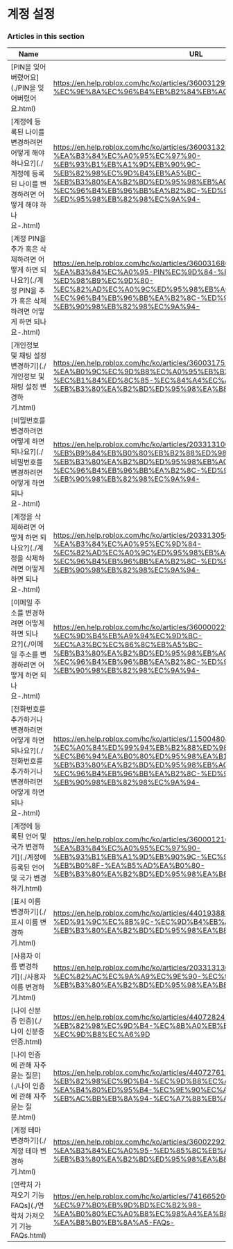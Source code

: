 # 계정 설정  
### Articles in this section
Name|URL
-|-
[PIN을 잊어버렸어요](./PIN을 잊어버렸어요.html) |https://en.help.roblox.com/hc/ko/articles/360031292471-PIN%EC%9D%84-%EC%9E%8A%EC%96%B4%EB%B2%84%EB%A0%B8%EC%96%B4%EC%9A%94
[계정에 등록된 나이를 변경하려면 어떻게 해야 하나요?](./계정에 등록된 나이를 변경하려면 어떻게 해야 하나요-.html) |https://en.help.roblox.com/hc/ko/articles/360031323611-%EA%B3%84%EC%A0%95%EC%97%90-%EB%93%B1%EB%A1%9D%EB%90%9C-%EB%82%98%EC%9D%B4%EB%A5%BC-%EB%B3%80%EA%B2%BD%ED%95%98%EB%A0%A4%EB%A9%B4-%EC%96%B4%EB%96%BB%EA%B2%8C-%ED%95%B4%EC%95%BC-%ED%95%98%EB%82%98%EC%9A%94-
[계정 PIN을 추가 혹은 삭제하려면 어떻게 하면 되나요?](./계정 PIN을 추가 혹은 삭제하려면 어떻게 하면 되나요-.html) |https://en.help.roblox.com/hc/ko/articles/360031680051-%EA%B3%84%EC%A0%95-PIN%EC%9D%84-%EC%B6%94%EA%B0%80-%ED%98%B9%EC%9D%80-%EC%82%AD%EC%A0%9C%ED%95%98%EB%A0%A4%EB%A9%B4-%EC%96%B4%EB%96%BB%EA%B2%8C-%ED%95%98%EB%A9%B4-%EB%90%98%EB%82%98%EC%9A%94-
[개인정보 및 채팅 설정 변경하기](./개인정보 및 채팅 설정 변경하기.html) |https://en.help.roblox.com/hc/ko/articles/360031751471-%EA%B0%9C%EC%9D%B8%EC%A0%95%EB%B3%B4-%EB%B0%8F-%EC%B1%84%ED%8C%85-%EC%84%A4%EC%A0%95-%EB%B3%80%EA%B2%BD%ED%95%98%EA%B8%B0
[비밀번호를 변경하려면 어떻게 하면 되나요?](./비밀번호를 변경하려면 어떻게 하면 되나요-.html) |https://en.help.roblox.com/hc/ko/articles/203313100-%EB%B9%84%EB%B0%80%EB%B2%88%ED%98%B8%EB%A5%BC-%EB%B3%80%EA%B2%BD%ED%95%98%EB%A0%A4%EB%A9%B4-%EC%96%B4%EB%96%BB%EA%B2%8C-%ED%95%98%EB%A9%B4-%EB%90%98%EB%82%98%EC%9A%94-
[계정을 삭제하려면 어떻게 하면 되나요?](./계정을 삭제하려면 어떻게 하면 되나요-.html) |https://en.help.roblox.com/hc/ko/articles/203313050-%EA%B3%84%EC%A0%95%EC%9D%84-%EC%82%AD%EC%A0%9C%ED%95%98%EB%A0%A4%EB%A9%B4-%EC%96%B4%EB%96%BB%EA%B2%8C-%ED%95%98%EB%A9%B4-%EB%90%98%EB%82%98%EC%9A%94-
[이메일 주소를 변경하려면 어떻게 하면 되나요?](./이메일 주소를 변경하려면 어떻게 하면 되나요-.html) |https://en.help.roblox.com/hc/ko/articles/360000229603-%EC%9D%B4%EB%A9%94%EC%9D%BC-%EC%A3%BC%EC%86%8C%EB%A5%BC-%EB%B3%80%EA%B2%BD%ED%95%98%EB%A0%A4%EB%A9%B4-%EC%96%B4%EB%96%BB%EA%B2%8C-%ED%95%98%EB%A9%B4-%EB%90%98%EB%82%98%EC%9A%94-
[전화번호를 추가하거나 변경하려면 어떻게 하면 되나요?](./전화번호를 추가하거나 변경하려면 어떻게 하면 되나요-.html) |https://en.help.roblox.com/hc/ko/articles/115004804623-%EC%A0%84%ED%99%94%EB%B2%88%ED%98%B8%EB%A5%BC-%EC%B6%94%EA%B0%80%ED%95%98%EA%B1%B0%EB%82%98-%EB%B3%80%EA%B2%BD%ED%95%98%EB%A0%A4%EB%A9%B4-%EC%96%B4%EB%96%BB%EA%B2%8C-%ED%95%98%EB%A9%B4-%EB%90%98%EB%82%98%EC%9A%94-
[계정에 등록된 언어 및 국가 변경하기](./계정에 등록된 언어 및 국가 변경하기.html) |https://en.help.roblox.com/hc/ko/articles/360001216486-%EA%B3%84%EC%A0%95%EC%97%90-%EB%93%B1%EB%A1%9D%EB%90%9C-%EC%96%B8%EC%96%B4-%EB%B0%8F-%EA%B5%AD%EA%B0%80-%EB%B3%80%EA%B2%BD%ED%95%98%EA%B8%B0
[표시 이름 변경하기](./표시 이름 변경하기.html) |https://en.help.roblox.com/hc/ko/articles/4401938870292-%ED%91%9C%EC%8B%9C-%EC%9D%B4%EB%A6%84-%EB%B3%80%EA%B2%BD%ED%95%98%EA%B8%B0
[사용자 이름 변경하기](./사용자 이름 변경하기.html) |https://en.help.roblox.com/hc/ko/articles/203313130-%EC%82%AC%EC%9A%A9%EC%9E%90-%EC%9D%B4%EB%A6%84-%EB%B3%80%EA%B2%BD%ED%95%98%EA%B8%B0
[나이 신분증 인증](./나이 신분증 인증.html) |https://en.help.roblox.com/hc/ko/articles/4407282410644-%EB%82%98%EC%9D%B4-%EC%8B%A0%EB%B6%84%EC%A6%9D-%EC%9D%B8%EC%A6%9D
[나이 인증에 관해 자주 묻는 질문](./나이 인증에 관해 자주 묻는 질문.html) |https://en.help.roblox.com/hc/ko/articles/4407276151188-%EB%82%98%EC%9D%B4-%EC%9D%B8%EC%A6%9D%EC%97%90-%EA%B4%80%ED%95%B4-%EC%9E%90%EC%A3%BC-%EB%AC%BB%EB%8A%94-%EC%A7%88%EB%AC%B8
[계정 테마 변경하기](./계정 테마 변경하기.html) |https://en.help.roblox.com/hc/ko/articles/360022922852-%EA%B3%84%EC%A0%95-%ED%85%8C%EB%A7%88-%EB%B3%80%EA%B2%BD%ED%95%98%EA%B8%B0
[연락처 가져오기 기능 FAQs](./연락처 가져오기 기능 FAQs.html) |https://en.help.roblox.com/hc/ko/articles/7416652004884-%EC%97%B0%EB%9D%BD%EC%B2%98-%EA%B0%80%EC%A0%B8%EC%98%A4%EA%B8%B0-%EA%B8%B0%EB%8A%A5-FAQs-